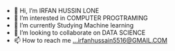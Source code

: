 - 👋 Hi, I’m IRFAN HUSSIN LONE    
- 👀 I’m interested in COMPUTER PROGTRAMING 
- 🌱 I’m currently Studying Machine learning
- 💞️ I’m looking to collaborate on DATA SCIENCE 
- 📫 How to reach me ...irfanhussain5516@GMAIL.COM

<!---
IRFAN HUSSAIN is a ✨ special ✨ repository because its `README.md` (this file) appears on your GitHub profile.
You can click the Preview link to take a look at your changes.
--->
